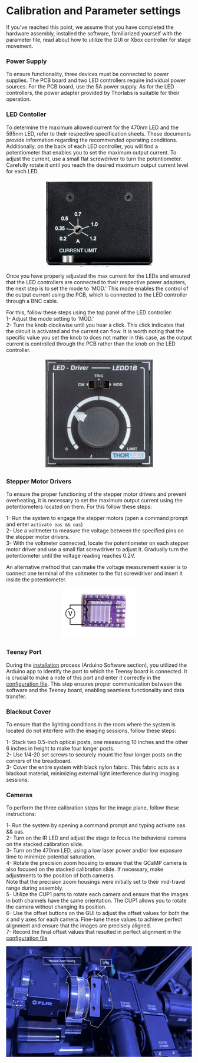 # Calibration and Parameter settings

If you've reached this point, we assume that you have completed the hardware assembly, installed the software, familiarized yourself with the parameter file, 
read about how to utilize the GUI or Xbox controller for stage movement.

### Power Supply

To ensure functionality, three devices must be connected to power supplies. The PCB board and two LED controllers require individual power sources. 
For the PCB board, use the 5A power supply. As for the LED controllers, the power adapter provided by Thorlabs is suitable for their operation.

### LED Contoller


To determine the maximum allowed current for the 470nm LED and the 595nm LED, refer to their respective specification sheets. These documents provide information
regarding the recommended operating conditions. Additionally, on the back of each LED controller, you will find a potentiometer that enables you to set the maximum output current.
To adjust the current, use a small flat screwdriver to turn the potentiometer. Carefully rotate it until you reach the desired maximum output current level for each LED. 

<p align="center">
  <img src="../images/images/potentiometer.png" alt="Image" width="300">
</p>

Once you have properly adjusted the max current for the LEDs and ensured that the LED controllers are connected to their respective power adapters, the next step is to set
the mode to 'MOD.' This mode enables the control of the output current using the PCB, which is connected to the LED controller through a BNC cable.

For this, follow these steps using the top panel of the LED controller:  
  1- Adjust the mode setting to 'MOD.'  
  2- Turn the knob clockwise until you hear a click. This click indicates that the circuit is activated and the current can flow.
It is worth noting that the specific value you set the knob to does not matter in this case, as the output current is controlled through the PCB rather than the knob on the LED controller.

<p align="center">
  <img src="../images/images/top_panel.png" alt="Image" width="300">
</p>

### Stepper Motor Drivers

To ensure the proper functioning of the stepper motor drivers and prevent overheating, it is necessary to set the maximum output current using the potentiometers located on them. For this follow these steps:  

1- Run the system to engage the stepper motors (open a command prompt and enter `activate oas && oas`)  
2- Use a voltmeter to measure the voltage between the specified pins on the stepper motor drivers.  
3- With the voltmeter connected, locate the potentiometer on each stepper motor driver and use a small flat screwdriver to adjust it. Gradually turn the potentiometer until the voltage reading reaches 0.2V.  

An alternative method that can make the voltage measurement easier is to connect one terminal of the voltmeter to the flat screwdriver and insert it inside the potentiometer.

<p align="center">
  <img src="../images/images/stepper_motor.png" alt="Image" width="200">
</p>

### Teensy Port

During the [installation](installation.md) process (Arduino Software section), you utilized the Arduino app to identify the port to which the Teensy board is connected. It is crucial to make a note of this port and enter it correctly in the [configuration file](../configs.json). This step ensures proper communication between the software and the Teensy board, enabling seamless functionality and data transfer.

### Blackout Cover

To ensure that the lighting conditions in the room where the system is located do not interfere with the imaging sessions, follow these steps:  

1- Stack two 0.5-inch optical posts, one measuring 10 inches and the other 6 inches in height to make four longer posts.  
2- Use 1/4-20 set screws to securely mount the four longer posts on the corners of the breadboard.  
3- Cover the entire system with black nylon fabric. This fabric acts as a blackout material, minimizing external light interference during imaging sessions.  

### Cameras


To perform the three calibration steps for the image plane, follow these instructions:  

1- Run the system by opening a command prompt and typing activate oas && oas.  
2- Turn on the IR LED and adjust the stage to focus the behavioral camera on the stacked calibration slide.  
3- Turn on the 470nm LED, using a low laser power and/or low exposure time to minimize potential saturation.  
4- Rotate the precision zoom housing to ensure that the GCaMP camera is also focused on the stacked calibration slide. If necessary, make adjustments to the position of both cameras.  
Note that the precision zoom housings were initially set to their mid-travel range during assembly.  
5- Utilize the CUP1 parts to rotate each camera and ensure that the images in both channels have the same orientation. The CUP1 allows you to rotate the camera without changing its position.  
6- Use the offset buttons on the GUI to adjust the offset values for both the x and y axes for each camera. Fine-tune these values to achieve perfect alignment and ensure that the images are precisely aligned.  
7- Record the final offset values that resulted in perfect alignment in the [configuration file](../configs.json)  


<p align="center">
  <img src="../images/images/camera.png" alt="Image" height="300">
</p>




